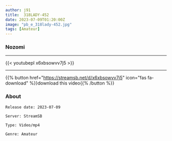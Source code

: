 ```yaml
---
author: j91
title:  318LADY-452 
date: 2023-07-09T01:20:00Z
image: "pb_e_318lady-452.jpg"
tags: [Amateur]
---
```


### Nozomi
___

{{< youtubepl x6xbsowvv7j5 >}}
___

{{% button href="https://streamsb.net/d/x6xbsowvv7j5" icon="fas fa-download" %}}download this video{{% /button %}}
### About

`Release date: 2023-07-09`

`Server: StreamSB`

`Type: Video/mp4`

`Genre:	Amateur`